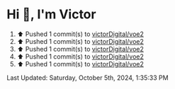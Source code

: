 <h1>Hi 👋, I'm Victor </h1>

<!--RECENT_ACTIVITY:start-->
1. ⬆️ Pushed 1 commit(s) to [victorDigital/voe2](https://github.com/victorDigital/voe2)<br>
2. ⬆️ Pushed 1 commit(s) to [victorDigital/voe2](https://github.com/victorDigital/voe2)<br>
3. ⬆️ Pushed 1 commit(s) to [victorDigital/voe2](https://github.com/victorDigital/voe2)<br>
4. ⬆️ Pushed 1 commit(s) to [victorDigital/voe2](https://github.com/victorDigital/voe2)<br>
5. ⬆️ Pushed 1 commit(s) to [victorDigital/voe2](https://github.com/victorDigital/voe2)<br>
<!--RECENT_ACTIVITY:end-->

<!--RECENT_ACTIVITY:last_update-->
Last Updated: Saturday, October 5th, 2024, 1:35:33 PM
<!--RECENT_ACTIVITY:last_update_end-->
